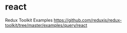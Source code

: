 # react
Redux Toolkit Examples https://github.com/reduxjs/redux-toolkit/tree/master/examples/query/react
